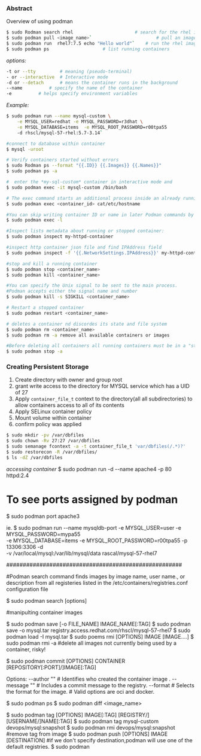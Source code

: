 
### Abstract

Overview of using podman

```bash
$ sudo Rodman search rhel                		# search for the rhel image
$ sudo podman pull <image_name>`                     	# pull an image
$ sudo podman run  rhel7:7.5 echo "Hello world"` 	# run the rhel image and echo "Hello world"
$ sudo podman ps 					# list running containers
```
*options:*
```bash
-t or --tty 		# meaning (pseudo-terminal) 
- or --interactive 	# Interactive mode
-d or --detach 		# means the container runs in the background
--name 			# specify the name of the container
-e			# helps specify environment variables
```
*Example:* 
```bash
$ sudo podman run --name mysql-custom \
	-e MYSQL_USER=redhat -e MYSQL_PASSWORD=r3dhat \
	-e MYSQL_DATABASE=items  -e MYSQL_ROOT_PASSWORD=r00tpa55 
	-d rhscl/mysql-57-rhel:5.7-3.14`

#connect to database within container
$ mysql -uroot
```


```bash
# Verify containers started without errors
$ sudo Rodman ps --format "{{.ID}} {{.Images}} {{.Names}}"
$ sudo podman ps -a

#  enter the *my-sql-custom* container in interactive mode and
$ sudo podman exec -it mysql-custom /bin/bash

# The exec command starts an additional process inside an already running container
$ sudo podman exec <container_id> cat/etc/hostname

#You can skip writing container ID or name in later Podman commands by replace container ID with `-l` option:
$ sudo podman exec -l

#Inspect lists metadata about running or stopped container:
$ sudo podman inspect my-httpd-container

#inspect http container json file and find IPAddress field
$ sudo podman inspect -f '{{.NetworkSettings.IPAddress}}' my-httpd-container

#stop and kill a running container
$ sudo podman stop <container_name>
$ sudo podman kill <container_name> 

#You can specify the Unix signal to be sent to the main process. 
#Podman accepts either the signal name and number
$ sudo podman kill -s SIGKILL <container_name>

# Restart a stopped container
$ sudo podman restart <container_name>

# deletes a container nd discordes its state and file system
$ sudo podman rm <container_name>
$ sudo podman rm -a remove all available containers or images

#Before deleting all containers all running containers must be in a "stopped" status
$ sudo podman stop -a
```

### Creating Persistent Storage


1.  Create directory with owner and group root
2.  grant write access to the directory for MYSQL service which has a UID of 27
3.  Apply `container_file_t` context to the directory(all all subdirectories) to allow containers access to all of its contents
4.  Apply SELinux container policy
5.  Mount volume within container
6.  confirm policy was applied
```bash
$ sudo mkdir -pv /var/dbfiles
$ sudo chown -Rv 27:27 /var/dbfiles
$ sudo semanage fcontext -a -t container_file_t 'var/dbfiles(/.*)?'
$ sudo restorecon -R /var/dbfiles/
$ ls -dZ /var/dbfiles
```

*accessing container*
$ sudo podman run -d --name apache4 -p 80 httpd:2.4

# To see ports assigned by podman
$ sudo podman port apache3

ie.
$ sudo podman run --name mysqldb-port -e MYSQL_USER=user -e MYSQL_PASSWORD=mypa55 \
	-e MYSQL_DATABASE=items -e MYSQL_ROOT_PASSWORD=r00tpa55 -p 13306:3306 -d  \
	-v /var/local/mysql:/var/lib/mysql/data rascal/mysql-57-rhel7 




#####################################################

#Podman search command finds images by image name, user name., or description from all
registeries listed in the /etc/containers/registries.conf configuration file 

$ sudo podman search [options]	

#manipulting container images


$ sudo podman save [-o FILE_NAME] IMAGE_NAME[:TAG]
$ sudo podman save -o mysql.tar registry.access.redhat.com/rhscl/mysql-57-rhel7
$ sudo podman load -I mysql.tar
$ sudo poems rmi [OPTIONS] IMAGE [IMAGE....]
$ sudo podman rmi -a #delete all images not currently being used by a container, risky!

$ sudo podman commit [OPTIONS] CONTAINER \
 	[REPOSITORY[:PORT]/]IMAGE[:TAG]

Options: --author  ""  # Identifies who created the container image .
	 --message ""  # Includes a commit message to the registry.
	 --format      # Selects the format for the image.
		       # Valid options are oci and docker.

$ sudo podman ps
$ sudo podman diff <image_name>

$ sudo podman tag [OPTIONS] IMAGE[:TAG] [REGISTRY/][USERNAME/]NAME[:TAG]
$ sudo podman tag mysql-custom devops/mysql:snapshot
$ sudo podman rmi devops/mysql:snapshot   #remove tag from image
$ sudo podman push [OPTIONS] IMAGE [DESTINATION] #if we don't specify destination,podman will use one of the default registries.
$ sudo podman











